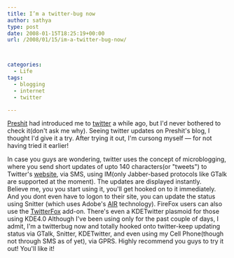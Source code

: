 ```yaml
---
title: I’m a twitter-bug now
author: sathya
type: post
date: 2008-01-15T18:25:19+00:00
url: /2008/01/15/im-a-twitter-bug-now/



categories:
  - Life
tags:
  - blogging
  - internet
  - twitter

---
```

[Preshit][1] had introduced me to [twitter][2] a while ago, but I'd never bothered to check it(don't ask me why). Seeing twitter updates on Preshit's blog, I thought I'd give it a try. After trying it out, I'm cursong myself &#8212; for not having tried it earlier!

In case you guys are wondering, twitter uses the concept of microblogging, where you send short updates of upto 140 characters(or "tweets") to Twitter's [website][2], via SMS, using IM(only Jabber-based protocols like GTalk are supported at the moment). The updates are displayed instantly.  
Believe me, you you start using it, you'll get hooked on to it immediately. And you dont even have to logon to their site, you can update the status using Snitter (which uses Adobe's [AIR][3] technology). FireFox users can also use the [TwitterFox][4] add-on. There's even a KDETwitter plasmoid for those using KDE4.0 Although I've been using only for the past couple of days, I admit, I'm a twitterbug now and totally hooked onto twitter-keep updating status via GTalk, Snitter, KDETwitter, and even using my Cell Phone(though not through SMS as of yet), via GPRS. Highly recommend you guys to try it out! You'll like it!

 [1]: https://www.preshit.net
 [2]: https://www.twitter.com
 [3]: https://labs.adobe.com/technologies/air/
 [4]: https://twitterfox.en.softonic.com/
